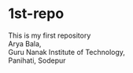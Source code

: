 # 1st-repo
This is my first repository
<br>
Arya Bala,
<br>
Guru Nanak Institute of Technology,
<br>
Panihati, Sodepur
